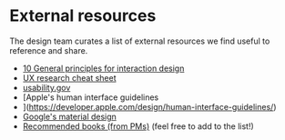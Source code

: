 # External resources

The design team curates a list of external resources we find useful to reference and share.

- [10 General principles for interaction design](https://www.interaction-design.org/literature/article/heuristic-evaluation-how-to-conduct-a-heuristic-evaluation)
- [UX research cheat sheet](https://www.nngroup.com/articles/ux-research-cheat-sheet/)
- [usability.gov](https://www.usability.gov/)
- [Apple's human interface guidelines
- ](https://developer.apple.com/design/human-interface-guidelines/)
- [Google's material design](https://material.io/design/)
- [Recommended books (from PMs)](../../product/onboarding/recommended_reading.md) (feel free to add to the list!)
